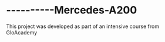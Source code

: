 # ----------Mercedes-A200
This project was developed as part of an intensive course from GloAcademy
